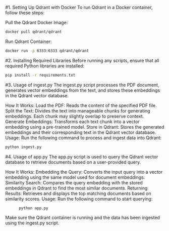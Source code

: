 #1. Setting Up Qdrant with Docker
To run Qdrant in a Docker container, follow these steps:

Pull the Qdrant Docker Image:

```bash
docker pull qdrant/qdrant
```
Run Qdrant Container:

```bash
docker run -p 6333:6333 qdrant/qdrant
```

#2. Installing Required Libraries
Before running any scripts, ensure that all required Python libraries are installed:

```bash
pip install -r requirements.txt
```
#3. Usage of ingest.py
The ingest.py script processes the PDF document, generates vector embeddings from the text, and stores these embeddings in the Qdrant vector database.

How It Works:
Load the PDF: Reads the content of the specified PDF file.
Split the Text: Divides the text into manageable chunks for generating embeddings. Each chunk may slightly overlap to preserve context.
Generate Embeddings: Transforms each text chunk into a vector embedding using a pre-trained model.
Store in Qdrant: Stores the generated embeddings and their corresponding text in the Qdrant vector database.
Usage:
Run the following command to process and ingest data into Qdrant:

```bash
python ingest.py 
```
#4. Usage of app.py
The app.py script is used to query the Qdrant vector database to retrieve documents based on a user-provided query.

How It Works:
Embedding the Query: Converts the input query into a vector embedding using the same model used for document embeddings.
Similarity Search: Compares the query embedding with the stored embeddings in Qdrant to find the most similar documents.
Returning Results: Retrieves and displays the top matching documents based on similarity scores.
Usage:
Run the following command to start querying:

```bash
      python app.py
```
Make sure the Qdrant container is running and the data has been ingested using the ingest.py script.

